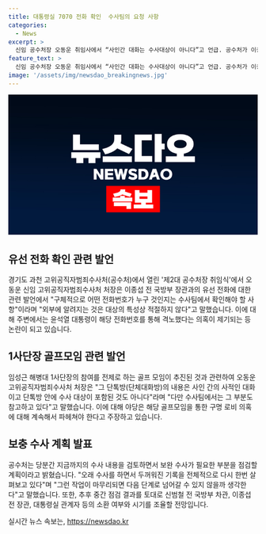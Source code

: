 ```yaml
---
title: 대통령실 7070 전화 확인  수사팀의 요청 사항
categories:
  - News
excerpt: >
  신임 공수처장 오동운 취임사에서 “사인간 대화는 수사대상이 아니다”고 언급. 공수처가 이종섭 전 국방부 장관과의 전화와 관련해 수사팀이 확인이라고 말했음. 이에 대한 야권의 의혹 제기. 또한 골프모임과 관련된 구명 로비 의혹에 대해 사적 대화라고 언급하며 수사팀 조사 중이라고 전했음. 또한 공수처는 중간 점검을 통해 추가 수사가 필요한 부분을 검토 중이라고 밝혔음.신임 공수처장 오동운 취임사에서 “사인간 대화는 수사대상이 아니다”고 언급. 공수처가 이종섭 전 국방부 장관과의 전화와 관련해 수사팀이 확인이라고 말했음. 이에 대한 야권의 의혹 제기. 또한 골프모임과 관련된 구명 로비 의혹에 대해 사적 대화라고 언급하며 수사팀 조사 중이라고 전했음. 또한 공수처는 중간 점검을 통해 추가 수사가 필요한 부분을 검토 중이라고 밝혔음.
feature_text: >
  신임 공수처장 오동운 취임사에서 “사인간 대화는 수사대상이 아니다”고 언급. 공수처가 이종섭 전 국방부 장관과의 전화와 관련해 수사팀이 확인이라고 말했음. 이에 대한 야권의 의혹 제기. 또한 골프모임과 관련된 구명 로비 의혹에 대해 사적 대화라고 언급하며 수사팀 조사 중이라고 전했음. 또한 공수처는 중간 점검을 통해 추가 수사가 필요한 부분을 검토 중이라고 밝혔음.신임 공수처장 오동운 취임사에서 “사인간 대화는 수사대상이 아니다”고 언급. 공수처가 이종섭 전 국방부 장관과의 전화와 관련해 수사팀이 확인이라고 말했음. 이에 대한 야권의 의혹 제기. 또한 골프모임과 관련된 구명 로비 의혹에 대해 사적 대화라고 언급하며 수사팀 조사 중이라고 전했음. 또한 공수처는 중간 점검을 통해 추가 수사가 필요한 부분을 검토 중이라고 밝혔음.
image: '/assets/img/newsdao_breakingnews.jpg'
---
```


<p><img src="/assets/img/newsdao_breakingnews.jpg" alt="pcversion 속보" /></p>

<h2 data-ke-size="size26">유선 전화 확인 관련 발언</h2>

<p data-ke-size="size16">경기도 과천 고위공직자범죄수사처(공수처)에서 열린 '제2대 공수처장 취임식'에서 오동운 신임 고위공직자범죄수사처 처장은 이종섭 전 국방부 장관과의 유선 전화에 대한 관련 발언에서 "구체적으로 어떤 전화번호가 누구 것인지는 수사팀에서 확인해야 할 사항"이라며 "외부에 알려지는 것은 대상의 특성상 적절하지 않다"고 말했습니다. 이에 대해 주변에서는 윤석열 대통령이 해당 전화번호를 통해 격노했다는 의혹이 제기되는 등 논란이 되고 있습니다.</p>

<h2 data-ke-size="size26">1사단장 골프모임 관련 발언</h2>

<p data-ke-size="size16">임성근 해병대 1사단장의 참여를 전제로 하는 골프 모임이 추진된 것과 관련하여 오동운 고위공직자범죄수사처 처장은 "그 단톡방(단체대화방)의 내용은 사인 간의 사적인 대화이고 단톡방 안에 수사 대상이 포함된 것도 아니다"라며 "다만 수사팀에서는 그 부분도 참고하고 있다"고 말했습니다. 이에 대해 야당은 해당 골프모임을 통한 구명 로비 의혹에 대해 계속해서 파헤쳐야 한다고 주장하고 있습니다.</p>

<h2 data-ke-size="size26">보충 수사 계획 발표</h2>

<p data-ke-size="size16">공수처는 당분간 지금까지의 수사 내용을 검토하면서 보완 수사가 필요한 부분을 점검할 계획이라고 밝혔습니다. "오래 수사를 하면서 두꺼워진 기록을 전체적으로 다시 한번 살펴보고 있다"며 "그런 작업이 마무리되면 다음 단계로 넘어갈 수 있지 않을까 생각한다"고 말했습니다. 또한, 추후 중간 점검 결과를 토대로 신범철 전 국방부 차관, 이종섭 전 장관, 대통령실 관계자 등의 소환 여부와 시기를 조율할 전망입니다.</p>
실시간 뉴스 속보는, <a href="https://newsdao.kr" rel="dofollow">https://newsdao.kr</a>


